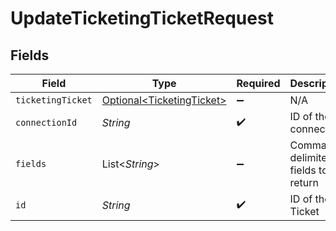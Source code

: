 # UpdateTicketingTicketRequest


## Fields

| Field                                                                | Type                                                                 | Required                                                             | Description                                                          |
| -------------------------------------------------------------------- | -------------------------------------------------------------------- | -------------------------------------------------------------------- | -------------------------------------------------------------------- |
| `ticketingTicket`                                                    | [Optional\<TicketingTicket>](../../models/shared/TicketingTicket.md) | :heavy_minus_sign:                                                   | N/A                                                                  |
| `connectionId`                                                       | *String*                                                             | :heavy_check_mark:                                                   | ID of the connection                                                 |
| `fields`                                                             | List\<*String*>                                                      | :heavy_minus_sign:                                                   | Comma-delimited fields to return                                     |
| `id`                                                                 | *String*                                                             | :heavy_check_mark:                                                   | ID of the Ticket                                                     |